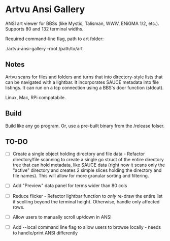 # Artvu Ansi Gallery

ANSI art viewer for BBSs (like Mystic, Talisman, WWiV, ENiGMA 1/2, etc.). Supports 80 and 132 terminal widths.

Required command-line flag, path to art folder:

./artvu-ansi-gallery -root /path/to/art

## Notes ##

Artvu scans for files and folders and turns that into directory-style lists that can be navigated with a lightbar. It incorporates SAUCE metadata into file listings. It can run on a tcp connection using a BBS's door function (stdout).

Linux, Mac, RPi compatabile.

## Build ##

Build like any go program. Or, use a pre-built binary from the /release folser.

## TO-DO ##
- [ ] Create a single object holding directory and file data - Refactor directory/file scanning to create a single go struct of the entire directory tree that can hold metadata, like SAUCE data (right now it scans only the "active" directory and creates 2 simple slices holding the directory and file names). This will allow for more granular sorting and filtering.
- [ ] Add "Preview" data panel for terms wider than 80 cols
- [ ] Reduce flicker - Refactor lightbar function to *only* re-draw the entire list if scolling beyond the terminal height. Otherwise, handle only affected rows.
- [ ] Allow users to manually scroll up/down in ANSI
- [ ] Add --local command line flag to allow users to browse locally - needs to handle/print ANSI differently
  
